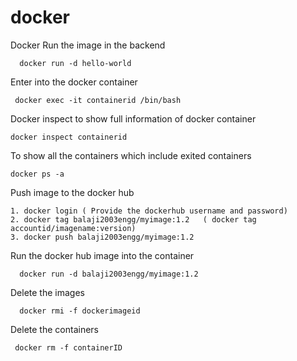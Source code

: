 # docker

Docker Run the image in the backend

      docker run -d hello-world

Enter into the docker container

     docker exec -it containerid /bin/bash
     
Docker inspect to show full information of docker container

    docker inspect containerid
    
To show all the containers which include exited containers

    docker ps -a
 
 Push image to the docker hub
 
    1. docker login ( Provide the dockerhub username and password)
    2. docker tag balaji2003engg/myimage:1.2   ( docker tag accountid/imagename:version)
    3. docker push balaji2003engg/myimage:1.2

Run the docker hub image into the container

      docker run -d balaji2003engg/myimage:1.2

Delete the images

      docker rmi -f dockerimageid
      
 Delete the containers
 
     docker rm -f containerID
     
     
  
    

